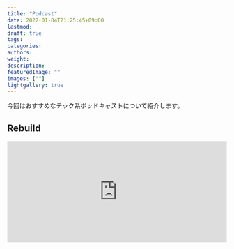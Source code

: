 ```yaml
---
title: "Podcast"
date: 2022-01-04T21:25:45+09:00
lastmod:
draft: true
tags:
categories:
authors:
weight:
description:
featuredImage: ""
images: [""]
lightgallery: true
---
```

今回はおすすめなテック系ポッドキャストについて紹介します。

## Rebuild
<iframe src="https://open.spotify.com/embed/show/4zqDMbg9WSpC5l81gJCfEc?utm_source=generator" width="100%" height="232" frameBorder="0" allowfullscreen="" allow="autoplay; clipboard-write; encrypted-media; fullscreen; picture-in-picture"></iframe>